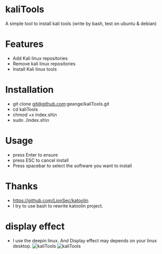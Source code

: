 # kaliTools
A simple tool to install kali tools (write by bash, test on ubuntu & debian)

# Features
* Add Kali linux repositories
* Remove kali linux repositories
* Install Kali linux tools

# Installation
- git clone git@github.com:geange/kaliTools.git
- cd kaliTools
- chmod +x index.sh\n
- sudo ./index.sh\n

# Usage
- press Enter to ensure
- press ESC to cancel install
- Press spacebar to select the software you want to install

# Thanks
- https://github.com/LionSec/katoolin
- I try to use bash to rewrite katoolin project.


# display effect
- I use the deepin linux. And Display effect may depends on your linux desktop.
![kaliTools](https://github.com/geange/picture/blob/master/DeepinScreenshot20170315012815.png)
![kaliTools](https://github.com/geange/picture/blob/master/DeepinScreenshot20170315012839.png)
